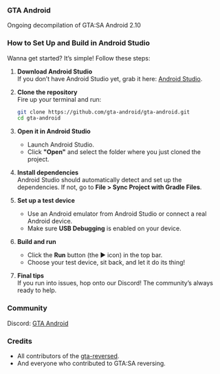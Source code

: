 ### GTA Android

Ongoing decompilation of GTA:SA Android 2.10

### How to Set Up and Build in Android Studio 

Wanna get started? It’s simple! Follow these steps:  

1. **Download Android Studio**  
   If you don’t have Android Studio yet, grab it here: [Android Studio](https://developer.android.com/studio).  

2. **Clone the repository**  
   Fire up your terminal and run:  
   ```bash
   git clone https://github.com/gta-android/gta-android.git
   cd gta-android
   ```  

3. **Open it in Android Studio**  
   - Launch Android Studio.  
   - Click **"Open"** and select the folder where you just cloned the project.  

4. **Install dependencies**  
   Android Studio should automatically detect and set up the dependencies. If not, go to **File > Sync Project with Gradle Files**.  

5. **Set up a test device**  
   - Use an Android emulator from Android Studio or connect a real Android device.  
   - Make sure **USB Debugging** is enabled on your device.  

6. **Build and run**  
   - Click the **Run** button (the ▶️ icon) in the top bar.  
   - Choose your test device, sit back, and let it do its thing!  

7. **Final tips**  
   If you run into issues, hop onto our Discord! The community’s always ready to help.

### Community 
Discord: [GTA Android](https://discord.gg/Nr4MfSEGXd)   

### Credits
- All contributors of the [gta-reversed](https://github.com/gta-reversed/gta-reversed).
- And everyone who contributed to GTA:SA reversing.

